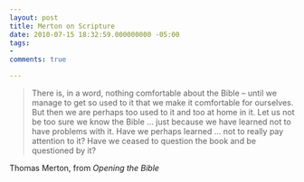 ```yaml
---
layout: post
title: Merton on Scripture
date: 2010-07-15 18:32:59.000000000 -05:00
tags:
- 
comments: true

---
```

<blockquote>There is, in a word, nothing comfortable about the Bible &ndash; until we manage to get so used to it that we make it comfortable for ourselves. But then we are perhaps too used to it and too at home in it. Let us not be too sure we know the Bible &hellip; just because we have learned not to have problems with it. Have we perhaps learned &hellip; not to really pay attention to it? Have we ceased to question the book and be questioned by it?</p></blockquote>
<div class="attribution">Thomas Merton, from <em>Opening the Bible</em></div>
